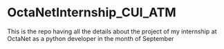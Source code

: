 # OctaNetInternship_CUI_ATM
This is the repo having all the details about the project of my internship at OctaNet as a python developer in the month of September
